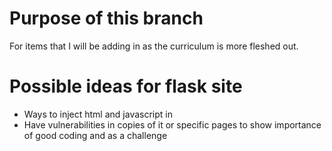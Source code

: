 # Purpose of this branch
For items that I will be adding in as the curriculum is more fleshed out.

# Possible ideas for flask site
* Ways to inject html and javascript in
* Have vulnerabilities in copies of it or specific pages to show importance of good coding and as a challenge

